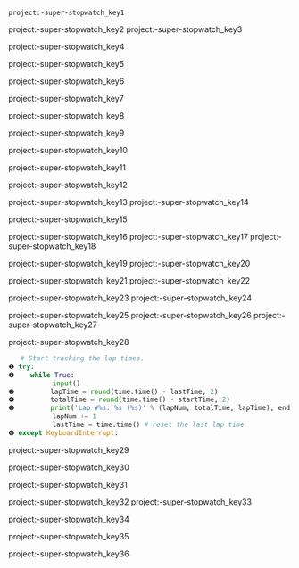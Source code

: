 ```ngMeta
project:-super-stopwatch_key1
```

project:-super-stopwatch_key2
project:-super-stopwatch_key3


project:-super-stopwatch_key4


project:-super-stopwatch_key5


project:-super-stopwatch_key6


project:-super-stopwatch_key7


project:-super-stopwatch_key8


project:-super-stopwatch_key9


project:-super-stopwatch_key10


project:-super-stopwatch_key11


project:-super-stopwatch_key12


project:-super-stopwatch_key13
project:-super-stopwatch_key14


project:-super-stopwatch_key15



project:-super-stopwatch_key16
project:-super-stopwatch_key17
project:-super-stopwatch_key18


project:-super-stopwatch_key19
project:-super-stopwatch_key20


project:-super-stopwatch_key21
project:-super-stopwatch_key22


project:-super-stopwatch_key23
project:-super-stopwatch_key24



project:-super-stopwatch_key25
project:-super-stopwatch_key26
project:-super-stopwatch_key27


project:-super-stopwatch_key28
```python
   # Start tracking the lap times.
❶ try:
❷    while True:
           input()
❸         lapTime = round(time.time() - lastTime, 2)
❹         totalTime = round(time.time() - startTime, 2)
❺         print('Lap #%s: %s (%s)' % (lapNum, totalTime, lapTime), end='')
           lapNum += 1
           lastTime = time.time() # reset the last lap time
❻ except KeyboardInterrupt:
```
project:-super-stopwatch_key29


project:-super-stopwatch_key30


project:-super-stopwatch_key31


project:-super-stopwatch_key32
project:-super-stopwatch_key33


project:-super-stopwatch_key34


project:-super-stopwatch_key35


project:-super-stopwatch_key36
